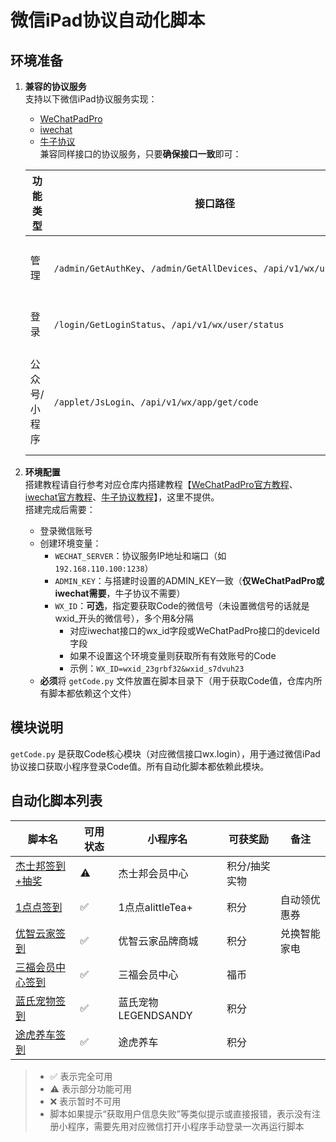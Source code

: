 # 微信iPad协议自动化脚本

## 环境准备

1. **兼容的协议服务**  
   支持以下微信iPad协议服务实现：
   - [WeChatPadPro](https://github.com/WeChatPadPro/WeChatPadPro)
   - [iwechat](https://github.com/iwechatcom/iwechat)
   - [牛子协议](https://github.com/wyourname/wool/tree/master/wechat)  
   兼容同样接口的协议服务，只要**确保接口一致**即可：

   | 功能类型 | 接口路径 | 接口说明 |
   |----------|----------|----------|
   | 管理 | `/admin/GetAuthKey`、`/admin/GetAllDevices`、`/api/v1/wx/user/status` | 获取授权码列表 |
   | 登录 | `/login/GetLoginStatus`、`/api/v1/wx/user/status` | 获取在线状态 |
   | 公众号/小程序 | `/applet/JsLogin`、`/api/v1/wx/app/get/code` | 授权小程序(返回授权后的code) |

2. **环境配置**  
   搭建教程请自行参考对应仓库内搭建教程【[WeChatPadPro官方教程](https://github.com/WeChatPadPro/WeChatPadPro/blob/main/%E5%BE%AE%E4%BF%A1%E7%99%BB%E5%BD%95%E9%AA%8C%E8%AF%81%E7%A0%81API%E4%BD%BF%E7%94%A8%E6%8C%87%E5%8D%97.md)、[iwechat官方教程](https://s.apifox.cn/c599d413-b785-4df9-a5f7-482786f96188/6693955m0)、[牛子协议教程](https://github.com/wyourname/wool/blob/master/wechat/readme.md)】，这里不提供。  
   搭建完成后需要：
   - 登录微信账号
   - 创建环境变量：
     - `WECHAT_SERVER`：协议服务IP地址和端口（如 `192.168.110.100:1238`）  
     - `ADMIN_KEY`：与搭建时设置的ADMIN_KEY一致（**仅WeChatPadPro或iwechat需要**，牛子协议不需要）  
     - `WX_ID`：**可选**，指定要获取Code的微信号（未设置微信号的话就是wxid_开头的微信号），多个用&分隔  
       - 对应iwechat接口的wx_id字段或WeChatPadPro接口的deviceId字段
       - 如果不设置这个环境变量则获取所有有效账号的Code
       - 示例：`WX_ID=wxid_23grbf32&wxid_s7dvuh23`
   - **必须**将 `getCode.py` 文件放置在脚本目录下（用于获取Code值，仓库内所有脚本都依赖这个文件）

## 模块说明

`getCode.py` 是获取Code核心模块（对应微信接口wx.login），用于通过微信iPad协议接口获取小程序登录Code值。所有自动化脚本都依赖此模块。

## 自动化脚本列表

| 脚本名 | 可用状态 | 小程序名 | 可获奖励 | 备注 |
|--------|----------|----------|----------|------|
| [杰士邦签到+抽奖](./jieshibang.py) | ⚠️ | 杰士邦会员中心 | 积分/抽奖实物 |  |
| [1点点签到](./1diandian.py) | ✅ | 1点点alittleTea+ | 积分 | 自动领优惠券 |
| [优智云家签到](./youzhiyunjia.py) | ✅ | 优智云家品牌商城 | 积分 | 兑换智能家电 |
| [三福会员中心签到](./sanfu.py) | ✅ | 三福会员中心 | 福币 |  |
| [蓝氏宠物签到](./lanshi.py) | ✅ | 蓝氏宠物LEGENDSANDY | 积分 |  |
| [途虎养车签到](./tuhu.py) | ✅ | 途虎养车 | 积分 |  |

  
> - ✅ 表示完全可用  
> - ⚠️ 表示部分功能可用  
> - ❌ 表示暂时不可用  
> - 脚本如果提示“获取用户信息失败”等类似提示或直接报错，表示没有注册小程序，需要先用对应微信打开小程序手动登录一次再运行脚本